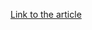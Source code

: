 [Link to the article](https://www.welivesecurity.com/en/videos/adware-kernel-level-threats-week-security-tony-anscombe/)
